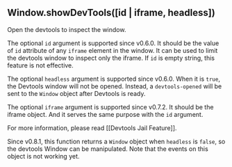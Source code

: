 ## Window.showDevTools(\[id | iframe, headless\])

Open the devtools to inspect the window.

The optional `id` argument is supported since v0.6.0\. It should be the value of `id` attribute of any `iframe` element in the window. It can be used to limit the devtools window to inspect only the iframe. If `id` is empty string, this feature is not effective.

The optional `headless` argument is supported since v0.6.0\. When it is `true`, the Devtools window will not be opened. Instead, a `devtools-opened` will be sent to the `Window` object after Devtools is ready.

The optional `iframe` argument is supported since v0.7.2\. It should be the iframe object. And it serves the same purpose with the `id` argument.

For more information, please read \[\[Devtools Jail Feature\]\].

Since v0.8.1, this function returns a `Window` object when `headless` is `false`, so the devtools Window can be manipulated. Note that the events on this object is not working yet.